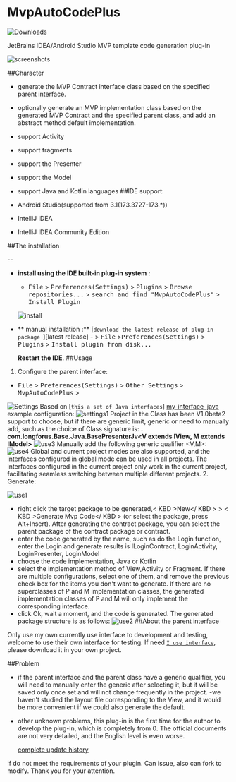 MvpAutoCodePlus
========================

[![Downloads][downloads-img]][plugin]

JetBrains IDEA/Android Studio MVP template code generation plug-in

![screenshots](./images/MVP.GIF)

##Character

- generate the MVP Contract interface class based on the specified parent interface.
- optionally generate an MVP implementation class based on the generated MVP Contract and the specified parent class, and add an abstract method default implementation.
- support Activity
- support fragments
- support the Presenter
- support the Model
- support Java and Kotlin languages
##IDE support:

- Android Studio(supported from 3.1(173.3727-173.*))
- IntelliJ IDEA
- IntelliJ IDEA Community Edition

##The installation

--
- **install using the IDE built-in plug-in system :**

  - <kbd>File</kbd> > <kbd>Preferences(Settings)</kbd> > <kbd>Plugins</kbd> > <kbd>Browse repositories...</kbd> > <kbd>search and find "MvpAutoCodePlus"</kbd> > <kbd>Install Plugin</kbd>

  ![install](./images/install1.PNG)

- ** manual installation :**
  [`download the latest release of plug-in package `][latest release] - > <kbd>File</kbd> ><kbd>Preferences(Settings)</kbd> > <kbd>Plugins</kbd> > <kbd>Install plugin from disk...</kbd>

  **Restart the IDE**.
##Usage

1. Configure the parent interface:

  - <kbd>File</kbd> > <kbd>Preferences(Settings)</kbd> > <kbd>Other Settings</kbd> > <kbd>MvpAutoCodePlus</kbd> > 

  ![Settings](./images/Settings.PNG)
  Based on [` this a set of Java interfaces `] [my_interface_java] example configuration:
  ![settings1](./images/settings1.PNG)
  Project in the Class has been V1.0beta2 support to choose, but if there are generic limit, generic or need to manually add, such as the choice of Class signature is: **. com.longforus.Base.Java.BasePresenterJv<V extends IView, M extends IModel>**
  ![use3](./images/use3.PNG)
  Manually add the following generic qualifier <V,M>:
  ![use4](./images/use4.PNG)
  Global and current project modes are also supported, and the interfaces configured in global mode can be used in all projects. The interfaces configured in the current project only work in the current project, facilitating seamless switching between multiple different projects.
2. Generate:

  ![use1](./images/use1.png)
- right click the target package to be generated,< KBD >New</ KBD > > < KBD >Generate Mvp Code</ KBD > (or select the package, press Alt+Insert). After generating the contract package, you can select the parent package of the contract package or contract.
- enter the code generated by the name, such as do the Login function, enter the Login and generate results is ILoginContract, LoginActivity, LoginPresenter, LoginModel
- choose the code implementation, Java or Kotlin
- select the implementation method of View,Activity or Fragment. If there are multiple configurations, select one of them, and remove the previous check box for the items you don't want to generate. If there are no superclasses of P and M implementation classes, the generated implementation classes of P and M will only implement the corresponding interface.
- click Ok, wait a moment, and the code is generated. The generated package structure is as follows:
![use2](./images/use2.PNG)
##About the parent interface

Only use my own currently use interface to development and testing, welcome to use their own interface for testing. If need [` I use interface `][my_interface], please download it in your own project.

##Problem

- if the parent interface and the parent class have a generic qualifier, you will need to manually enter the generic after selecting it, but it will be saved only once set and will not change frequently in the project.
  -we haven't studied the layout file corresponding to the View, and it would be more convenient if we could also generate the default.

- other unknown problems, this plug-in is the first time for the author to develop the plug-in, which is completely from 0. The official documents are not very detailed, and the English level is even worse.

  [complete update history](./changelog.md)

if do not meet the requirements of your plugin. Can issue, also can fork to modify. Thank you for your attention.

[latest-release]: https://plugins.jetbrains.com/plugin/10907-mvpautocodeplus
[downloads-img]: https://img.shields.io/jetbrains/plugin/d/8579.svg?style=flat-square
[plugin]: https://plugins.jetbrains.com/plugin/10907-mvpautocodeplus
[my_interface]:https://github.com/longforus/MVPExample
[my_interface_java]:https://github.com/longforus/MVPExample/tree/master/app/src/main/java/com/longforus/base/java